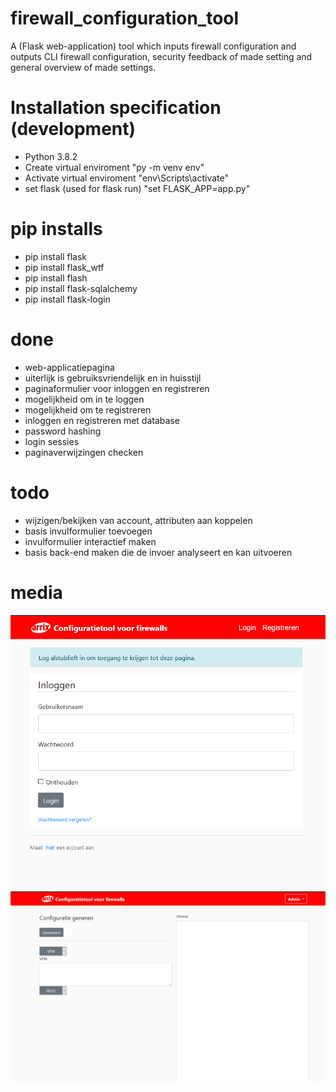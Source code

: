 # firewall_configuration_tool
A (Flask web-application) tool which inputs firewall configuration and outputs CLI firewall configuration, security feedback of made setting and general overview of made settings.


# Installation specification (development)
- Python 3.8.2
- Create virtual enviroment "py -m venv env"
- Activate virtual enviroment "env\Scripts\activate"
- set flask (used for flask run) "set FLASK_APP=app.py"

# pip installs 
- pip install flask
- pip install flask_wtf
- pip install flash
- pip install flask-sqlalchemy
- pip install flask-login

# done
- web-applicatiepagina
- uiterlijk is gebruiksvriendelijk en in huisstijl 
- paginaformulier voor inloggen en registreren
- mogelijkheid om in te loggen
- mogelijkheid om te registreren
- inloggen en registreren met database
- password hashing
- login sessies
- paginaverwijzingen checken

# todo
- wijzigen/bekijken van account, attributen aan koppelen
- basis invulformulier toevoegen
- invulformulier interactief maken
- basis back-end maken die de invoer analyseert en kan uitvoeren

# media
![](configuratiewebapp/configuratietool/static/webapp1.PNG)
![](configuratiewebapp/configuratietool/static/webapp2.PNG)

